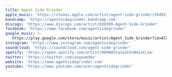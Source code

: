 ```yaml
---
title: Agent Side Grinder
apple_music: 'https://itunes.apple.com/artist/agent-side-grinder/394951673'
bandcamp: 'https://agentsidegrinder.bandcamp.com'
discogs: 'https://www.discogs.com/artist/830309-Agent-Side-Grinder'
facebook: 'https://www.facebook.com/agentsidegrinder'
google_music: >-
   https://play.google.com/store/music/artist/Agent_Side_Grinder?id=A7234whlah5hm2lxdpaykaejjbq
instagram: 'https://www.instagram.com/agentsidegrinder'
soundcloud: 'https://soundcloud.com/agent-side-grinder'
spotify: 'https://open.spotify.com/artist/0kMA8StaJw3CUvN42xCLSe'
twitter: 'https://twitter.com/asgsweden'
website: 'https://www.agentsidegrinder.com'
youtube: 'https://www.youtube.com/user/agentsidegrinder'
---
```

